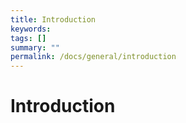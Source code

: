 ```yaml
---
title: Introduction
keywords:
tags: []
summary: ""
permalink: /docs/general/introduction
---
```


# Introduction